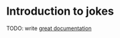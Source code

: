 # Introduction to jokes

TODO: write [great documentation](http://jacobian.org/writing/what-to-write/)

